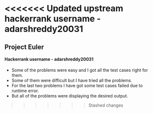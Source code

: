 <<<<<<< Updated upstream
hackerrank username - **adarshreddy20031**
=======
## Project Euler
#### Hackerrank username - **adarshreddy20031**
* Some of the problems were easy and I got all the test cases right for them.
* Some of them were difficult but I have tried all the problems.
* For the last two problems I have got some test cases failed due to runtime error.
* But all of the problems were displaying the desired output.

>>>>>>> Stashed changes
